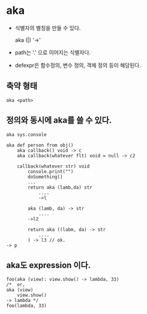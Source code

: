 # aka

* 식별자의 별칭을 만들 수 있다.

    aka (<path>|<defexpr>) '->' <alias-id>

* path는 '.' 으로 이어지는 식별자다.
* defexpr은 함수정의, 변수 정의, 객체 정의 등이 해당된다.

## 축약 형태

    aka <path>

## 정의와 동시에 aka를 쓸 수 있다.

```wrd
aka sys.console

aka def person from obj() 
    aka callback() void -> c
    aka callback(whatever flt) void = null -> c2

    callback(whatever str) void
        console.print("")
        doSomething()
        ...
        return aka (lamb,da) str
            ....
            ->l

        aka (lamb, da) -> str
            ....
        ->l2

        return aka ((labm, da) -> str
            ....
        ) -> l3 // ok.
-> p
```

## aka도 expression 이다.

```wrd
foo(aka (view): view.show() -> lambda, 33)
/*  or,
aka (view)
    view.show()
-> lambda */
foo(lambda, 33)
```
